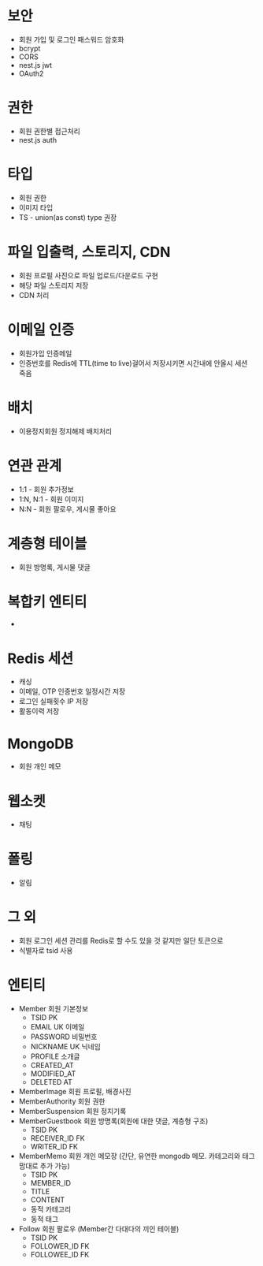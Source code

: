 # 보안

- 회원 가입 및 로그인 패스워드 암호화
- bcrypt
- CORS
- nest.js jwt
- OAuth2

# 권한

- 회원 권한별 접근처리
- nest.js auth

# 타입

- 회원 권한
- 이미지 타입
- TS - union(as const) type 권장

# 파일 입출력, 스토리지, CDN

- 회원 프로필 사진으로 파일 업로드/다운로드 구현
- 해당 파일 스토리지 저장
- CDN 처리

# 이메일 인증

- 회원가입 인증메일
- 인증번호를 Redis에 TTL(time to live)걸어서 저장시키면 시간내에 안올시 세션 죽음

# 배치

- 이용정지회원 정지해제 배치처리

# 연관 관계

- 1:1 - 회원 추가정보
- 1:N, N:1 - 회원 이미지
- N:N - 회원 팔로우, 게시물 좋아요

# 계층형 테이블

- 회원 방명록, 게시물 댓글

# 복합키 엔티티

-

# Redis 세션

- 캐싱
- 이메일, OTP 인증번호 일정시간 저장
- 로그인 실패횟수 IP 저장
- 활동이력 저장

# MongoDB

- 회원 개인 메모

# 웹소켓

- 채팅

# 폴링

- 알림

# 그 외

- 회원 로그인 세션 관리를 Redis로 할 수도 있을 것 같지만 일단 토큰으로
- 식별자로 tsid 사용

# 엔티티

- Member 회원 기본정보
  - TSID PK
  - EMAIL UK 이메일
  - PASSWORD 비밀번호
  - NICKNAME UK 닉네임
  - PROFILE 소개글
  - CREATED_AT
  - MODIFIED_AT
  - DELETED AT
- MemberImage 회원 프로필, 배경사진
- MemberAuthority 회원 권한
- MemberSuspension 회원 정지기록
- MemberGuestbook 회원 방명록(회원에 대한 댓글, 계층형 구조)
  - TSID PK
  - RECEIVER_ID FK
  - WRITER_ID FK
- MemberMemo 회원 개인 메모장 (간단, 유연한 mongodb 메모. 카테고리와 태그 맘대로 추가 가능)
  - TSID PK
  - MEMBER_ID
  - TITLE
  - CONTENT
  - 동적 카테고리
  - 동적 태그
- Follow 회원 팔로우 (Member간 다대다의 끼인 테이블)
  - TSID PK
  - FOLLOWER_ID FK
  - FOLLOWEE_ID FK
